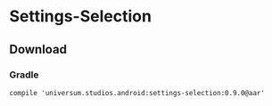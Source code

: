 Settings-Selection
===============

## Download ##

### Gradle ###

    compile 'universum.studios.android:settings-selection:0.9.0@aar'
